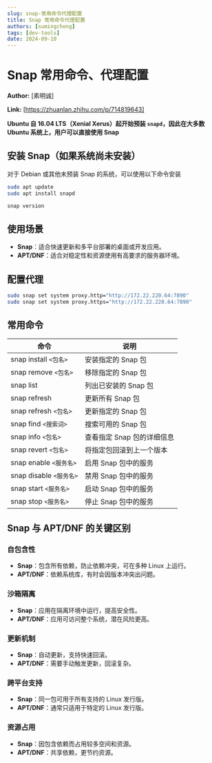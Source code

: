 ```yaml
---
slug: snap-常用命令代理配置
title: Snap 常用命令代理配置
authors: [sumingcheng]
tags: [dev-tools]
date: 2024-09-10
---
```


# Snap 常用命令、代理配置

**Author:** [素明诚]

**Link:** [https://zhuanlan.zhihu.com/p/714819643]

**Ubuntu 自 16.04 LTS（Xenial Xerus）起开始预装 `snapd`，因此在大多数 Ubuntu 系统上，用户可以直接使用 Snap**

## 安装 Snap（如果系统尚未安装）

对于 Debian 或其他未预装 Snap 的系统，可以使用以下命令安装

```bash
sudo apt update
sudo apt install snapd

snap version
```

## 使用场景

- **Snap**：适合快速更新和多平台部署的桌面或开发应用。
- **APT/DNF**：适合对稳定性和资源使用有高要求的服务器环境。

## 配置代理

```bash
sudo snap set system proxy.http="http://172.22.220.64:7890"
sudo snap set system proxy.https="http://172.22.220.64:7890"
```

## 常用命令

| 命令                    | 说明                       |
| ----------------------- | -------------------------- |
| snap install `<包名>`   | 安装指定的 Snap 包         |
| snap remove `<包名>`    | 移除指定的 Snap 包         |
| snap list               | 列出已安装的 Snap 包       |
| snap refresh            | 更新所有 Snap 包           |
| snap refresh `<包名>`   | 更新指定的 Snap 包         |
| snap find `<搜索词>`    | 搜索可用的 Snap 包         |
| snap info `<包名>`      | 查看指定 Snap 包的详细信息 |
| snap revert `<包名>`    | 将指定包回滚到上一个版本   |
| snap enable `<服务名>`  | 启用 Snap 包中的服务       |
| snap disable `<服务名>` | 禁用 Snap 包中的服务       |
| snap start `<服务名>`   | 启动 Snap 包中的服务       |
| snap stop `<服务名>`    | 停止 Snap 包中的服务       |

## Snap 与 APT/DNF 的关键区别

### 自包含性

- **Snap**：包含所有依赖，防止依赖冲突，可在多种 Linux 上运行。
- **APT/DNF**：依赖系统库，有时会因版本冲突出问题。

### 沙箱隔离

- **Snap**：应用在隔离环境中运行，提高安全性。
- **APT/DNF**：应用可访问整个系统，潜在风险更高。

### 更新机制

- **Snap**：自动更新，支持快速回滚。
- **APT/DNF**：需要手动触发更新，回滚复杂。

### 跨平台支持

- **Snap**：同一包可用于所有支持的 Linux 发行版。
- **APT/DNF**：通常只适用于特定的 Linux 发行版。

### 资源占用

- **Snap**：因包含依赖而占用较多空间和资源。
- **APT/DNF**：共享依赖，更节约资源。